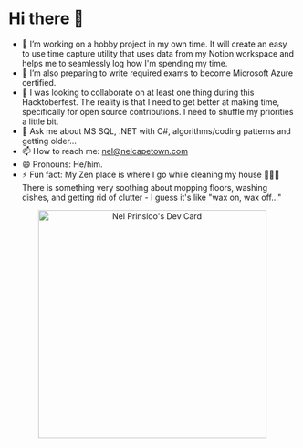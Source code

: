 # Hi there 👋

- 🔭 I’m working on a hobby project in my own time.  It will create an easy to use time capture utility that uses data from my Notion workspace and helps me to seamlessly log how I'm spending my time.
- 🌱 I’m also preparing to write required exams to become Microsoft Azure certified.  
- 👯 I was looking to collaborate on at least one thing during this Hacktoberfest.  The reality is that I need to get better at making time, specifically for open source contributions.  I need to shuffle my priorities a little bit.
- 💬 Ask me about MS SQL, .NET with C#, algorithms/coding patterns and getting older...
- 📫 How to reach me: <a href="mailto:nel@nelcapetown.com">nel@nelcapetown.com</a>
- 😄 Pronouns: He/him.
- ⚡ Fun fact: My Zen place is where I go while cleaning my house 🧼🧽🧹  There is something very soothing about mopping floors, washing dishes, and getting rid of clutter - I guess it's like "wax on, wax off..."

<p align="center"><a href="https://app.daily.dev/nelcapetown"><img src="https://api.daily.dev/devcards/67c610fb1bfe41f38361ac7268cb071a.png?r=zn6" width="400" alt="Nel Prinsloo's Dev Card"/></a></p>
